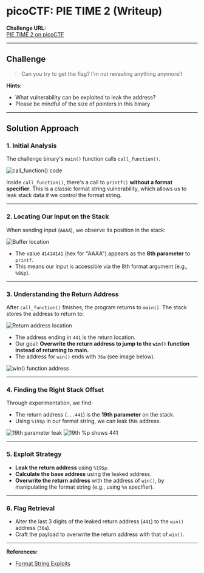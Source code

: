 # picoCTF: PIE TIME 2 (Writeup)

**Challenge URL:**  
[PIE TIME 2 on picoCTF](https://play.picoctf.org/practice/challenge/491?originalEvent=74&page=2)

---

## Challenge

> Can you try to get the flag? I'm not revealing anything anymore!!

**Hints:**
- What vulnerability can be exploited to leak the address?
- Please be mindful of the size of pointers in this binary

---

## Solution Approach

### 1. **Initial Analysis**

The challenge binary's `main()` function calls `call_function()`. 

![call_function() code](https://github.com/user-attachments/assets/f9208dd8-e24d-48de-bd72-0b0f08d8a134)

Inside `call_function()`, there's a call to `printf()` **without a format specifier**. This is a classic format string vulnerability, which allows us to leak stack data if we control the format string.

---

### 2. **Locating Our Input on the Stack**

When sending input (`AAAA`), we observe its position in the stack:

![Buffer location](https://github.com/user-attachments/assets/7ca28bb5-7651-4177-9d5a-594a77af06c9)

- The value `41414141` (hex for "AAAA") appears as the **8th parameter** to `printf`.
- This means our input is accessible via the 8th format argument (e.g., `%8$p`).

---

### 3. **Understanding the Return Address**

After `call_function()` finishes, the program returns to `main()`. The stack stores the address to return to:

![Return address location](https://github.com/user-attachments/assets/3ae74e5c-af55-467d-8f43-129886c3400b)

- The address ending in `441` is the return location.
- Our goal: **Overwrite the return address to jump to the `win()` function instead of returning to main.**
- The address for `win()` ends with `36a` (see image below).

![win() function address](https://github.com/user-attachments/assets/cc25f5a1-10e0-439a-b6ae-1534be27492a)

---

### 4. **Finding the Right Stack Offset**

Through experimentation, we find:

- The return address (`...441`) is the **19th parameter** on the stack.
- Using `%19$p` in our format string, we can leak this address.

![19th parameter leak](https://github.com/user-attachments/assets/126fb83c-d334-4d66-9f8d-ed153954da88)
![19th %p shows 441](https://github.com/user-attachments/assets/9abd994b-0687-43ce-be87-27b5668afef3)

---

### 5. **Exploit Strategy**

- **Leak the return address** using `%19$p`.
- **Calculate the base address** using the leaked address.
- **Overwrite the return address** with the address of `win()`, by manipulating the format string (e.g., using `%n` specifier).

---

### 6. **Flag Retrieval**

- Alter the last 3 digits of the leaked return address (`441`) to the `win()` address (`36a`).
- Craft the payload to overwrite the return address with that of `win()`.

---

**References:**
- [Format String Exploits](https://owasp.org/www-community/attacks/Format_string_vulnerability)
